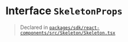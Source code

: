 # Interface `SkeletonProps`
> Declared in [`packages/sdk/react-components/src/Skeleton/Skeleton.tsx`](.)
